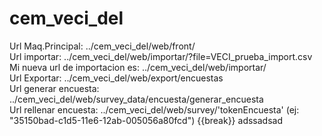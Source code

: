 # cem_veci_del
Url Maq.Principal: ../cem_veci_del/web/front/ <br>
Url importar: ../cem_veci_del/web/importar/?file=VECI_prueba_import.csv <br>
Mi nueva url de importacion es: ../cem_veci_del/web/importar/ <br>
Url Exportar: ../cem_veci_del/web/export/encuestas <br>
Url generar encuesta: ../cem_veci_del/web/survey_data/encuesta/generar_encuesta <br>
Url rellenar encuesta: ../cem_veci_del/web/survey/'tokenEncuesta' (ej: "35150bad-c1d5-11e6-12ab-005056a80fcd")
{{break}}
adssadsad
